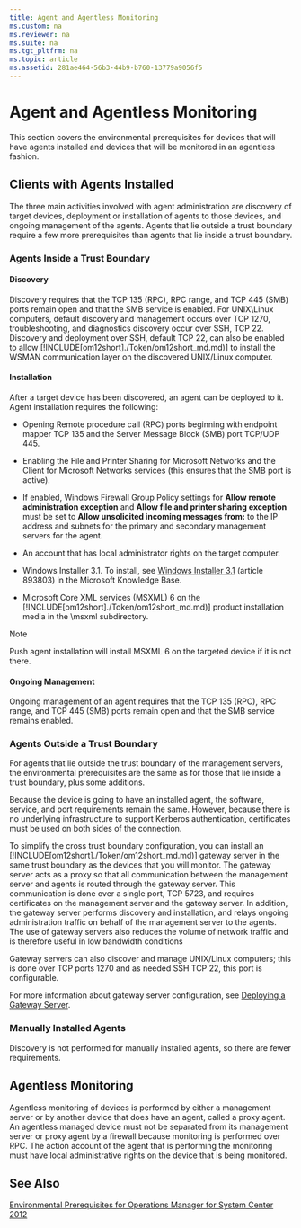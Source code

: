```yaml
---
title: Agent and Agentless Monitoring
ms.custom: na
ms.reviewer: na
ms.suite: na
ms.tgt_pltfrm: na
ms.topic: article
ms.assetid: 281ae464-56b3-44b9-b760-13779a9056f5
---
```

# Agent and Agentless Monitoring
This section covers the environmental prerequisites for devices that will have agents installed and devices that will be monitored in an agentless fashion.

## Clients with Agents Installed
The three main activities involved with agent administration are discovery of target devices, deployment or installation of agents to those devices, and ongoing management of the agents. Agents that lie outside a trust boundary require a few more prerequisites than agents that lie inside a trust boundary.

### Agents Inside a Trust Boundary

#### Discovery
Discovery requires that the TCP 135 \(RPC\), RPC range, and TCP 445 \(SMB\) ports remain open and that the SMB service is enabled. For UNIX\\Linux computers, default discovery and management occurs over TCP 1270, troubleshooting, and diagnostics discovery occur over SSH, TCP 22. Discovery and deployment over SSH, default TCP 22, can also be enabled to allow [!INCLUDE[om12short]./Token/om12short_md.md)] to install the WSMAN communication layer on the discovered UNIX\/Linux computer.

#### Installation
After a target device has been discovered, an agent can be deployed to it. Agent installation requires the following:

-   Opening Remote procedure call \(RPC\) ports beginning with endpoint mapper TCP 135 and the Server Message Block \(SMB\) port TCP\/UDP 445.

-   Enabling the File and Printer Sharing for Microsoft Networks and the Client for Microsoft Networks services \(this ensures that the SMB port is active\).

-   If enabled, Windows Firewall Group Policy settings for **Allow remote administration exception** and **Allow file and printer sharing exception** must be set to **Allow unsolicited incoming messages from:** to the IP address and subnets for the primary and secondary management servers for the agent.

-   An account that has local administrator rights on the target computer.

-   Windows Installer 3.1. To install, see [Windows Installer 3.1](http://go.microsoft.com/fwlink/p/?LinkId=86322) \(article 893803\) in the Microsoft Knowledge Base.

-   Microsoft Core XML services \(MSXML\) 6 on the [!INCLUDE[om12short]./Token/om12short_md.md)] product installation media in the \\msxml subdirectory.

> [!NOTE]
> Push agent installation will install MSXML 6 on the targeted device if it is not there.

#### Ongoing Management
Ongoing management of an agent requires that the TCP 135 \(RPC\), RPC range, and TCP 445 \(SMB\) ports remain open and that the SMB service remains enabled.

### Agents Outside a Trust Boundary
For agents that lie outside the trust boundary of the management servers, the environmental prerequisites are the same as for those that lie inside a trust boundary, plus some additions.

Because the device is going to have an installed agent, the software, service, and port requirements remain the same. However, because there is no underlying infrastructure to support Kerberos authentication, certificates must be used on both sides of the connection.

To simplify the cross trust boundary configuration, you can install an [!INCLUDE[om12short]./Token/om12short_md.md)] gateway server in the same trust boundary as the devices that you will monitor. The gateway server acts as a proxy so that all communication between the management server and agents is routed through the gateway server. This communication is done over a single port, TCP 5723, and requires certificates on the management server and the gateway server. In addition, the gateway server performs discovery and installation, and relays ongoing administration traffic on behalf of the management server to the agents. The use of gateway servers also reduces the volume of network traffic and is therefore useful in low bandwidth conditions

Gateway servers can also discover and manage UNIX\/Linux computers; this is done over TCP ports 1270 and as needed SSH TCP 22, this port is configurable.

For more information about gateway server configuration, see [Deploying a Gateway Server](assetId:///b890d6e8-1363-423d-bf2b-7c7cf6d6ce5b).

### Manually Installed Agents
Discovery is not performed for manually installed agents, so there are fewer requirements.

## Agentless Monitoring
Agentless monitoring of devices is performed by either a management server or by another device that does have an agent, called a proxy agent. An agentless managed device must not be separated from its management server or proxy agent by a firewall because monitoring is performed over RPC. The action account of the agent that is performing the monitoring must have local administrative rights on the device that is being monitored.

## See Also
[Environmental Prerequisites for Operations Manager for System Center 2012](assetId:///95d59f73-5aa9-4616-b98c-30680406959a)



